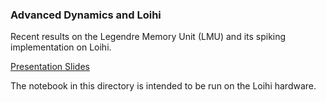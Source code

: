 ### Advanced Dynamics and Loihi

Recent results on the Legendre Memory Unit (LMU) and its spiking implementation on Loihi.

[Presentation Slides](https://docs.google.com/presentation/d/1GHK8H-SGwkNcg-Jl3NNFUm9yXIxcNMplF7cxD1_IQfI/edit?usp=sharing)

The notebook in this directory is intended to be run on the Loihi hardware.
